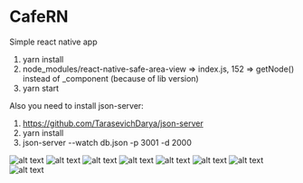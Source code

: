 # CafeRN
Simple react native app

1) yarn install
2) node_modules/react-native-safe-area-view => index.js, 152 => getNode() instead of _component (because of lib version)
3) yarn start

Also you need to install json-server:
1) https://github.com/TarasevichDarya/json-server
2) yarn install
3) json-server --watch db.json -p 3001 -d 2000

![alt text](components/screenshots/1.png "Home screen")
![alt text](components/screenshots/2.png "Home screen")
![alt text](components/screenshots/3.png "Home screen")
![alt text](components/screenshots/4.png "Home screen")
![alt text](components/screenshots/5.png "Home screen")
![alt text](components/screenshots/6.png "Home screen")
![alt text](components/screenshots/7.png "Home screen")
![alt text](components/screenshots/8.png "Home screen")
